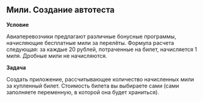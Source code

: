 ## Мили. Создание автотеста

**Условие**

Авиаперевозчики предлагают различные бонусные программы, начисляющие бесплатные мили за перелёты. Формула расчета следующая: за каждые 20 рублей, потраченные на билет, начисляется 1 миля. Дробные мили не начисляются.

**Задача**

Создать приложение, рассчитывающее количество начисленных мили за купленный билет. Стоимость билета вы выбираете сами (сами заполняете переменную, в которой она будет храниться).

